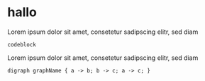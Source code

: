 # hallo

Lorem ipsum dolor sit amet, consetetur sadipscing elitr, sed diam

```
codeblock
```

Lorem ipsum dolor sit amet, consetetur sadipscing elitr, sed diam

```{lang="dot"}
digraph graphName { a -> b; b -> c; a -> c; }
```
